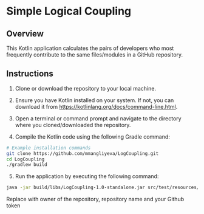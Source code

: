 # Simple Logical Coupling

## Overview
This Kotlin application calculates the pairs of developers who most frequently contribute to the same files/modules in a GitHub repository.

## Instructions
1. Clone or download the repository to your local machine.

2. Ensure you have Kotlin installed on your system. If not, you can download it from https://kotlinlang.org/docs/command-line.html.

3. Open a terminal or command prompt and navigate to the directory where you cloned/downloaded the repository.

4. Compile the Kotlin code using the following Gradle command:


```bash
# Example installation commands
git clone https://github.com/mmangliyeva/LogCoupling.git
cd LogCoupling
./gradlew build
```

5. Run the application by executing the following command:
```bash
java -jar build/libs/LogCoupling-1.0-standalone.jar src/test/resources/tasks.yml <owner> <repository> <token>
```
Replace <owner> <repository> <token> with owner of the repository, repository name and your Github token



